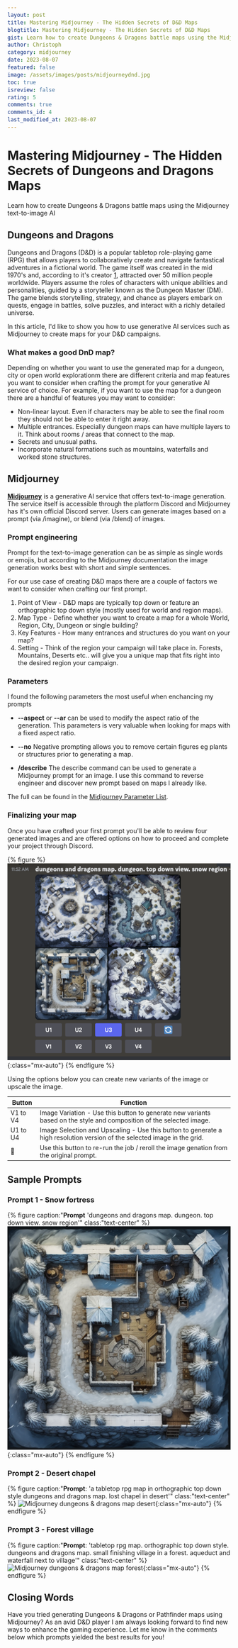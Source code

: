 ```yaml
---
layout: post
title: Mastering Midjourney - The Hidden Secrets of D&D Maps
blogtitle: Mastering Midjourney - The Hidden Secrets of D&D Maps
gist: Learn how to create Dungeons & Dragons battle maps using the Midjourney text-to-image AI
author: Christoph
category: midjourney
date: 2023-08-07
featured: false
image: /assets/images/posts/midjourneydnd.jpg
toc: true
isreview: false
rating: 5
comments: true
comments_id: 4
last_modified_at: 2023-08-07
---
```


# Mastering Midjourney - The Hidden Secrets of Dungeons and Dragons Maps

Learn how to create Dungeons & Dragons battle maps using the Midjourney text-to-image AI

## Dungeons and Dragons

Dungeons and Dragons (D&D) is a popular tabletop role-playing game (RPG) that allows players to collaboratively create and navigate fantastical adventures in a fictional world. The game itself was created in the mid 1970's and, according to it's creator [1](https://www.nytimes.com/2022/05/21/style/dungeons-and-dragons.html), attracted over 50 million people worldwide. Players assume the roles of characters with unique abilities and personalities, guided by a storyteller known as the Dungeon Master (DM). The game blends storytelling, strategy, and chance as players embark on quests, engage in battles, solve puzzles, and interact with a richly detailed universe.

In this article, I'd like to show you how to use generative AI services such as Midjourney to create maps for your D&D campaigns.

### What makes a good DnD map?

Depending on whether you want to use the generated map for a dungeon, city or open world explorationm there are different criteria and map features you want to consider when crafting the prompt for your generative AI service of choice. For example, if you want to use the map for a dungeon there are a handful of features you may want to consider:

- Non-linear layout. Even if characters may be able to see the final room they should not be able to enter it right away.
- Multiple entrances. Especially dungeon maps can have multiple layers to it. Think about rooms / areas that connect to the map.
- Secrets and unusual paths.
- Incorporate natural formations such as mountains, waterfalls and worked stone structures.

## Midjourney

**[Midjourney](https://www.midjourney.com/)** is a generative AI service that offers text-to-image generation. The service itself is accessible through the platform Discord and Midjourney has it's own official Discord server. Users can generate images based on a prompt (via /imagine), or blend (via /blend) of images.

### Prompt engineering

Prompt for the text-to-image generation can be as simple as single words or emojis, but according to the Midjourney documentation the image generation works best with short and simple sentences.

For our use case of creating D&D maps there are a couple of factors we want to consider when crafting our first prompt.

1. Point of View - D&D maps are typically top down or feature an orthographic top down style (mostly used for world and region maps).
2. Map Type - Define whether you want to create a map for a whole World, Region, City, Dungeon or single building?
3. Key Features - How many entrances and structures do you want on your map?
4. Setting - Think of the region your campaign will take place in. Forests, Mountains, Deserts etc.. will give you a unique map that fits right into the desired region your campaign.

### Parameters

I found the following parameters the most useful when enchancing my prompts

- **--aspect** or **--ar** can be used to modify the aspect ratio of the generation. This parameters is very valuable when looking for maps with a fixed aspect ratio.

- **--no** Negative prompting allows you to remove certain figures eg plants or structures prior to generating a map.

- **/describe** The describe command can be used to generate a Midjourney prompt for an image. I use this command to reverse engineer and discover new prompt based on maps I already like.

The full can be found in the [Midjourney Parameter List](https://docs.midjourney.com/docs/parameter-list).

### Finalizing your map

Once you have crafted your first prompt you'll be able to review four generated images and are offered options on how to proceed and complete your project through Discord.

{% figure %}
![Midjourney dungeons & dragons discord options](/assets/images/posts/dnddiscord.png){:class="mx-auto"}
{% endfigure %}

Using the options below you can create new variants of the image or upscale the image.

| Button   | Function                                                                                                                 |
| -------- | ------------------------------------------------------------------------------------------------------------------------ |
| V1 to V4 | Image Variation - Use this button to generate new variants based on the style and composition of the selected image.     |
| U1 to U4 | Image Selection and Upscaling - Use this button to generate a high resolution version of the selected image in the grid. |
| 🔄       | Use this button to re-run the job / reroll the image genation from the original prompt.                                  |

## Sample Prompts

### Prompt 1 - Snow fortress

{% figure caption:"**Prompt** 'dungeons and dragons map. dungeon. top down view. snow region'" class:"text-center" %}
![Midjourney dungeons & dragons map snow](/assets/images/posts/dndsnow.png){:class="mx-auto"}
{% endfigure %}

### Prompt 2 - Desert chapel

{% figure caption:"**Prompt**: 'a tabletop rpg map in orthographic top down style dungeons and dragons map. lost chapel in desert'" class:"text-center" %}
![Midjourney dungeons & dragons map desert](/assets/images/posts/dnddesert.png){:class="mx-auto"}
{% endfigure %}

### Prompt 3 - Forest village

{% figure caption:"**Prompt**: 'tabletop rpg map. orthographic top down style. dungeons and dragons map. small finishing village in a forest. aqueduct and waterfall next to village'" class:"text-center" %}
![Midjourney dungeons & dragons map forest](/assets/images/posts/dndforest.png){:class="mx-auto"}
{% endfigure %}

## Closing Words

Have you tried generating Dungeons & Dragons or Pathfinder maps using Midjourney? As an avid D&D player I am always looking forward to find new ways to enhance the gaming experience. Let me know in the comments below which prompts yielded the best results for you!
